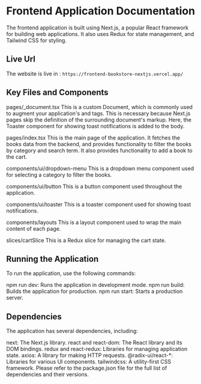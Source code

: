 # Frontend Application Documentation
The frontend application is built using Next.js, a popular React framework for building web applications. It also uses Redux for state management, and Tailwind CSS for styling.

## Live Url
The website is live in : `https://frontend-bookstore-nextjs.vercel.app/`


## Key Files and Components
pages/_document.tsx
This is a custom Document, which is commonly used to augment your application's <html> and <body> tags. This is necessary because Next.js pages skip the definition of the surrounding document's markup. Here, the Toaster component for showing toast notifications is added to the body.

pages/index.tsx
This is the main page of the application. It fetches the books data from the backend, and provides functionality to filter the books by category and search term. It also provides functionality to add a book to the cart.

components/ui/dropdown-menu
This is a dropdown menu component used for selecting a category to filter the books.

components/ui/button
This is a button component used throughout the application.

components/ui/toaster
This is a toaster component used for showing toast notifications.

components/layouts
This is a layout component used to wrap the main content of each page.

slices/cartSlice
This is a Redux slice for managing the cart state.

## Running the Application
To run the application, use the following commands:

npm run dev: Runs the application in development mode.
npm run build: Builds the application for production.
npm run start: Starts a production server.

## Dependencies

The application has several dependencies, including:

next: The Next.js library.
react and react-dom: The React library and its DOM bindings.
redux and react-redux: Libraries for managing application state.
axios: A library for making HTTP requests.
@radix-ui/react-*: Libraries for various UI components.
tailwindcss: A utility-first CSS framework.
Please refer to the package.json file for the full list of dependencies and their versions.